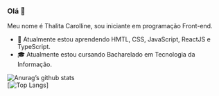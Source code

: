 ### Olá 👋

Meu nome é Thalita Carolline, sou iniciante em programação Front-end.



- 🌱 Atualmente estou aprendendo HMTL, CSS, JavaScript, ReactJS e TypeScript.
- 🎓 Atualmente estou cursando Bacharelado em Tecnologia da Informação.




![Anurag’s github stats](https://github-readme-stats.vercel.app/api?username=ThalitaCarolline&show_icons=true&count_private=true&theme=dracula)  
[![Top Langs](https://github-readme-stats.vercel.app/api/top-langs/?username=ThalitaCarolline&exclude_repo=cem_clipnet&layout=compact&theme=dracula)]
